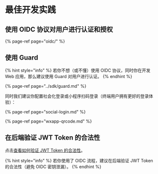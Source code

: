 # 最佳开发实践

## 使用 OIDC 协议对用户进行认证和授权

{% page-ref page="oidc/" %}

## 使用 Guard

{% hint style="info" %}
若你不想（或不懂）使用 OIDC 协议，同时你在开发 Web 应用，那么建议使用 Guard 对用户进行认证。
{% endhint %}

{% page-ref page="../sdk/guard.md" %}

同时我们建议你配置社会化登录或小程序扫码登录（终端用户拥有更好的登录体验）：

{% page-ref page="social-login.md" %}

{% page-ref page="wxapp-qrcode.md" %}

## 在后端验证 JWT Token 的合法性

点击[查看如何验证 JWT Token 的合法性](https://learn.authing.cn/authing/advanced/authentication/verify-jwt-token)。

{% hint style="info" %}
若你使用了 OIDC 流程，建议在后端验证 JWT Token 的合法性（避免 OIDC 密钥泄漏）。
{% endhint %}





